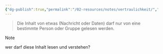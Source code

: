 ```yaml
---
{"dg-publish":true,"permalink":"/02-resources/notes/vertraulichkeit/","tags":["it-sicherheit"],"noteIcon":"","updated":"2024-10-05T01:08:57.000+02:00"}
---
```


>Die Inhalt von etwas (Nachricht oder Daten) darf nur von eine bestimmte Person oder Gruppe gelesen werden.

>[!note]
>wer darf diese Inhalt lesen und verstehen?